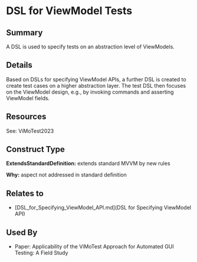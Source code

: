 # DSL for ViewModel Tests

## Summary
A DSL is used to specify tests on an abstraction level of ViewModels.

## Details
Based on DSLs for specifying ViewModel APIs, a further DSL is created to create test cases on a higher abstraction layer. The test DSL then focuses on the ViewModel design, e.g., by invoking commands and asserting ViewModel fields.

## Resources
See: ViMoTest2023


## Construct Type

**ExtendsStandardDefinition:** extends standard MVVM by new rules

**Why:** aspect not addressed in standard definition



## Relates to

* [DSL_for_Specifying_ViewModel_API.md](DSL for Specifying ViewModel API)

## Used By
* Paper: Applicability of the ViMoTest Approach for Automated GUI Testing: A Field Study

